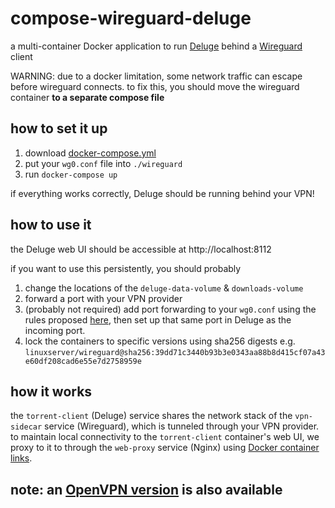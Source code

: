 # compose-wireguard-deluge

a multi-container Docker application to run [Deluge](https://hub.docker.com/r/linuxserver/deluge) behind a [Wireguard](https://hub.docker.com/r/linuxserver/wireguard) client

WARNING: due to a docker limitation, some network traffic can escape before wireguard connects. to fix this, you should move the wireguard container **to a separate compose file**

## how to set it up

1. download [docker-compose.yml](/docker-compose.yml)
1. put your `wg0.conf` file into `./wireguard`
1. run `docker-compose up`

if everything works correctly, Deluge should be running behind your VPN!

## how to use it

the Deluge web UI should be accessible at http://localhost:8112

if you want to use this persistently, you should probably
1. change the locations of the `deluge-data-volume` & `downloads-volume`
1. forward a port with your VPN provider
1. (probably not required) add port forwarding to your `wg0.conf` using the rules proposed [here](https://github.com/linuxserver/docker-wireguard/issues/58#issuecomment-723702782), then set up that same port in Deluge as the incoming port.
1. lock the containers to specific versions using sha256 digests e.g. `linuxserver/wireguard@sha256:39dd71c3440b93b3e0343aa88b8d415cf07a43e60df208cad6e55e7d2758959e`

## how it works

the `torrent-client` (Deluge) service shares the network stack of the `vpn-sidecar` service (Wireguard), which is tunneled through your VPN provider. to maintain local connectivity to the `torrent-client` container's web UI, we proxy to it to through the `web-proxy` service (Nginx) using [Docker container links](https://docs.docker.com/network/links/).

## note: an [OpenVPN version](https://github.com/master-hax/compose-openvpn-deluge) is also available
